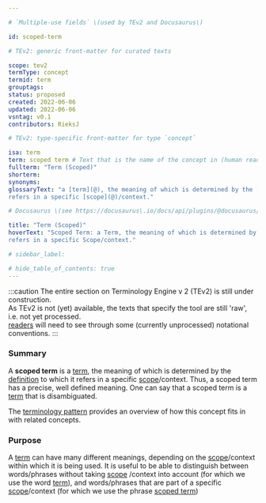 ```yaml
---

# `Multiple-use fields` \(used by TEv2 and Docusaurus\)

id: scoped-term

# TEv2: generic front-matter for curated texts

scope: tev2
termType: concept
termid: term
grouptags:
status: proposed
created: 2022-06-06
updated: 2022-06-06
vsntag: v0.1
contributors: RieksJ

# TEv2: type-specific front-matter for type `concept`

isa: term
term: scoped term # Text that is the name of the concept in (human readable) texts.
fullterm: "Term (Scoped)"
shorterm:
synonyms:
glossaryText: "a [term](@), the meaning of which is determined by the [definition](@) to which it
refers in a specific [scope](@)/context."

# Docusaurus \(see https://docusaurus\.io/docs/api/plugins/@docusaurus/plugin-content-docs#markdown-front-matter\):

title: "Term (Scoped)"
hoverText: "Scoped Term: a Term, the meaning of which is determined by the Definition to which it
refers in a specific Scope/context."

# sidebar_label:

# hide_table_of_contents: true
---
```


:::caution
The entire section on Terminology Engine v 2 (TEv2) is still under construction.<br/>
As TEv2 is not (yet) available, the texts that specify the tool are still 'raw', i.e. not yet
processed.<br/>[readers](@) will need to see through some (currently unprocessed) notational
conventions.
:::

### Summary

A **scoped term** is a [term](@), the meaning of which is determined by the [definition](@) to which
it refers in a specific [scope](@)/context. Thus, a scoped term has a precise, well defined meaning.
One can say that a scoped term is a [term](@) that is disambiguated.

The [terminology pattern](pattern-terminology@) provides an overview of how this concept fits in
with related concepts.

### Purpose

A [term](@) can have many different meanings, depending on the [scope](@)/context within which it is
being used. It is useful to be able to distinguish between words/phrases without taking [scope](@)
/context into account (for which we use the word [term](@)), and words/phrases that are part of a
specific [scope](@)/context (for which we use the phrase [scoped term](@))
